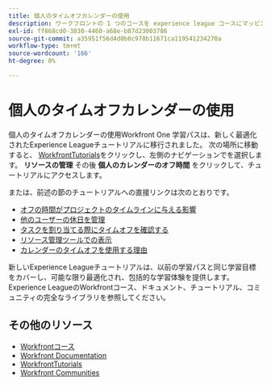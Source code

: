 ```yaml
---
title: 個人のタイムオフカレンダーの使用
description: ワークフロントの 1 つのコースを experience league コースにマッピング
exl-id: ff868cd0-3830-4460-a68e-b07d23003786
source-git-commit: a35951f56d4d0b0c978b11671ca119541234270a
workflow-type: tm+mt
source-wordcount: '166'
ht-degree: 0%

---
```


# 個人のタイムオフカレンダーの使用

個人のタイムオフカレンダーの使用Workfront One 学習パスは、新しく最適化されたExperience Leagueチュートリアルに移行されました。  次の場所に移動すると、 [WorkfrontTutorials](https://experienceleague.adobe.com/docs/workfront-learn/tutorials-workfront/home.html)をクリックし、左側のナビゲーションでを選択します。 **リソースの管理** その後 **個人のカレンダーのオフ時間** をクリックして、チュートリアルにアクセスします。

または、前述の節のチュートリアルへの直接リンクは次のとおりです。

* [オフの時間がプロジェクトのタイムラインに与える影響](https://experienceleague.adobe.com/docs/workfront-learn/tutorials-workfront/manage-resources/personal-time-off-calendar/how-time-off-affects-project-timelines.html)
* [他のユーザーの休日を管理](https://experienceleague.adobe.com/docs/workfront-learn/tutorials-workfront/manage-resources/personal-time-off-calendar/manage-other-users-time-off.html)
* [タスクを割り当てる際にタイムオフを確認する](https://experienceleague.adobe.com/docs/workfront-learn/tutorials-workfront/manage-resources/personal-time-off-calendar/see-time-off-when-assigning-tasks.html)
* [リソース管理ツールでの表示](https://experienceleague.adobe.com/docs/workfront-learn/tutorials-workfront/manage-resources/personal-time-off-calendar/visibility-in-resource-management-tools.html)
* [カレンダーのタイムオフを使用する理由](https://experienceleague.adobe.com/docs/workfront-learn/tutorials-workfront/manage-resources/personal-time-off-calendar/why-use-time-off-calendar.html?lang=en)

新しいExperience Leagueチュートリアルは、以前の学習パスと同じ学習目標をカバーし、可能な限り最適化され、包括的な学習体験を提供します。  Experience LeagueのWorkfrontコース、ドキュメント、チュートリアル、コミュニティの完全なライブラリを参照してください。

## その他のリソース

* [Workfrontコース](https://experienceleague.adobe.com/?lang=en&amp;Solution=Workfront#courses)
* [Workfront Documentation](https://experienceleague.adobe.com/docs/workfront.html)
* [WorkfrontTutorials](https://experienceleague.adobe.com/docs/workfront-learn/tutorials-workfront/home.html)
* [Workfront Communities](https://experienceleaguecommunities.adobe.com/t5/workfront/ct-p/workfront)
